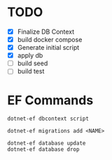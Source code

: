 # TODO

* [x] Finalize DB Context
* [x] build docker compose
* [x] Generate initial script
* [x] apply db
* [ ] build seed
* [ ] build test

# EF Commands

```
dotnet-ef dbcontext script

dotnet-ef migrations add <NAME>

dotnet-ef database update
dotnet-ef database drop
```